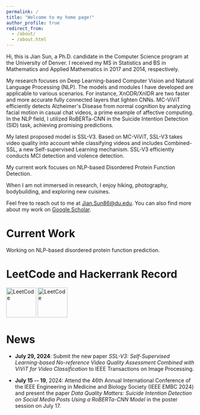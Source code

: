 ```yaml
---
permalink: /
title: "Welcome to my home page!"
author_profile: true
redirect_from: 
  - /about/
  - /about.html
---
```


Hi, this is Jian Sun, a Ph.D. candidate in the Computer Science program at the University of Denver. I received my MS in Statistics and BS in Mathematics and Applied Mathematics in 2017 and 2014, respectively.

My research focuses on Deep Learning-based Computer Vision and Natural Language Processing (NLP). The models and modules I have developed are applicable to various scenarios. For instance, XnODR/XnIDR are two faster and more accurate fully connected layers that lighten CNNs. MC-ViViT efficiently detects Alzheimer's Disease from normal cognition by analyzing facial motion in casual chat videos, a prime example of affective computing. In the NLP field, I utilized RoBERTa-CNN in the Suicide Intention Detection (SID) task, achieving promising predictions.

My latest proposed model is SSL-V3. Based on MC-ViViT, SSL-V3 takes video quality into account while classifying videos and includes Combined-SSL, a new Self-supervised Learning mechanism. SSL-V3 efficiently conducts MCI detection and violence detection.

My current work focuses on NLP-based Disordered Protein Function Detection.

When I am not immersed in research, I enjoy hiking, photography, bodybuilding, and exploring new cuisines.

Feel free to reach out to me at [Jian.Sun86@du.edu](mailto:Jian.Sun86@du.edu?subject=Test). You can also find more about my work on [Google Scholar](https://scholar.google.com/citations?user=8bq3_mEAAAAJ&hl=en).

Current Work
=============

Working on NLP-based disordered protein function prediction.

LeetCode and Hackerrank Record
==============================

<a href="https://leetcode.com/u/jiansfoggy/" target="_blank"><img src="https://miro.medium.com/v2/resize:fit:1020/0*xJCLQQRZv3XFMUd1" alt="LeetCode" width="80" height="80"></a> <a href="https://www.hackerrank.com/profile/jian_sun" target="_blank"><img src="https://upload.wikimedia.org/wikipedia/commons/thumb/4/40/HackerRank_Icon-1000px.png/600px-HackerRank_Icon-1000px.png" alt="LeetCode" width="80" height="80"></a>

News
=====

* **July 29, 2024**: Submit the new paper <i>SSL-V3: Self-Supervised Learning-based No-reference Video Quality Assessment Combined with ViViT for Video Classification</i> to IEEE Transactions on Image Processing.

* **July 15 -- 19**, 2024: Attend the 46th Annual International Conference of the IEEE Engineering in Medicine and Biology Society (IEEE EMBC 2024) and present the paper <i>Data Quality Matters: Suicide Intention Detection on Social Media Posts Using a RoBERTa-CNN Model</i> in the poster session on July 17.